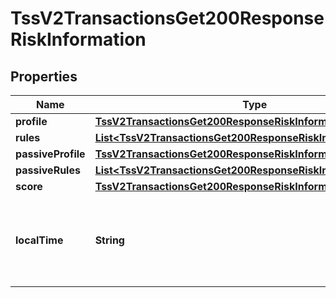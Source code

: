 
# TssV2TransactionsGet200ResponseRiskInformation

## Properties
Name | Type | Description | Notes
------------ | ------------- | ------------- | -------------
**profile** | [**TssV2TransactionsGet200ResponseRiskInformationProfile**](TssV2TransactionsGet200ResponseRiskInformationProfile.md) |  |  [optional]
**rules** | [**List&lt;TssV2TransactionsGet200ResponseRiskInformationProfile&gt;**](TssV2TransactionsGet200ResponseRiskInformationProfile.md) |  |  [optional]
**passiveProfile** | [**TssV2TransactionsGet200ResponseRiskInformationProfile**](TssV2TransactionsGet200ResponseRiskInformationProfile.md) |  |  [optional]
**passiveRules** | [**List&lt;TssV2TransactionsGet200ResponseRiskInformationProfile&gt;**](TssV2TransactionsGet200ResponseRiskInformationProfile.md) |  |  [optional]
**score** | [**TssV2TransactionsGet200ResponseRiskInformationScore**](TssV2TransactionsGet200ResponseRiskInformationScore.md) |  |  [optional]
**localTime** | **String** | Time that the transaction was submitted in local time.. |  [optional]



